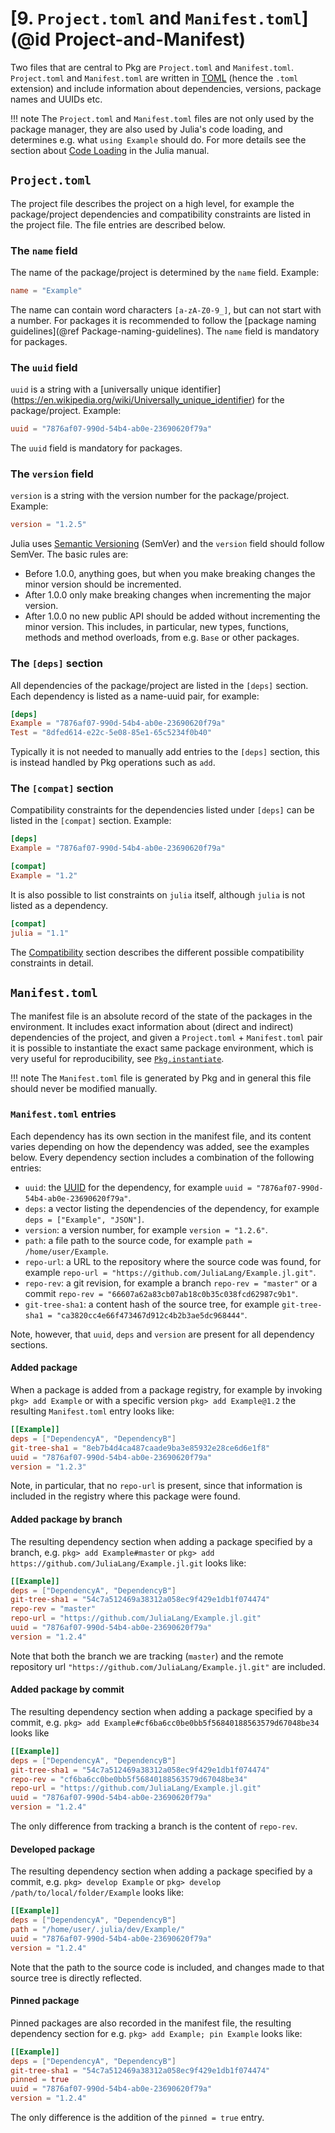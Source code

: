 # [**9.** `Project.toml` and `Manifest.toml`](@id Project-and-Manifest)

Two files that are central to Pkg are `Project.toml` and `Manifest.toml`.
`Project.toml` and `Manifest.toml` are written in [TOML](https://github.com/toml-lang/toml)
(hence the `.toml` extension) and include information about dependencies, versions,
package names and UUIDs etc.

!!! note
    The `Project.toml` and `Manifest.toml` files are not only used by the package
    manager, they are also used by Julia's code loading, and determines e.g.
    what `using Example` should do. For more details see the section about
    [Code Loading](https://docs.julialang.org/en/v1/manual/code-loading/)
    in the Julia manual.


## `Project.toml`

The project file describes the project on a high level, for example
the package/project dependencies and compatibility constraints are
listed in the project file. The file entries are described below.


### The `name` field

The name of the package/project is determined by the `name` field.
Example:
```toml
name = "Example"
```
The name can contain word characters `[a-zA-Z0-9_]`, but can
not start with a number. For packages it is recommended to follow
the [package naming guidelines](@ref Package-naming-guidelines).
The `name` field is mandatory for packages.


### The `uuid` field

`uuid` is a string with a [universally unique identifier]
(https://en.wikipedia.org/wiki/Universally_unique_identifier) for the package/project.
Example:
```toml
uuid = "7876af07-990d-54b4-ab0e-23690620f79a"
```
The `uuid` field is mandatory for packages.


### The `version` field

`version` is a string with the version number for the package/project.
Example:
```toml
version = "1.2.5"
```
Julia uses [Semantic Versioning](https://semver.org/) (SemVer) and the
`version` field should follow SemVer. The basic rules are:
* Before 1.0.0, anything goes, but when you make breaking changes
  the minor version should be incremented.
* After 1.0.0 only make breaking changes when incrementing the major version.
* After 1.0.0 no new public API should be added without incrementing the
  minor version. This includes, in particular, new types, functions, methods and
  method overloads, from e.g. `Base` or other packages.


### The `[deps]` section

All dependencies of the package/project are listed in the `[deps]` section.
Each dependency is listed as a name-uuid pair, for example:

```toml
[deps]
Example = "7876af07-990d-54b4-ab0e-23690620f79a"
Test = "8dfed614-e22c-5e08-85e1-65c5234f0b40"
```

Typically it is not needed to manually add entries to the `[deps]` section,
this is instead handled by Pkg operations such as `add`.


### The `[compat]` section

Compatibility constraints for the dependencies listed under `[deps]`
can be listed in the `[compat]` section.
Example:

```toml
[deps]
Example = "7876af07-990d-54b4-ab0e-23690620f79a"

[compat]
Example = "1.2"
```

It is also possible to list constraints on `julia` itself, although `julia` is not
listed as a dependency.

```toml
[compat]
julia = "1.1"
```

The [Compatibility](@ref) section describes the different possible
compatibility constraints in detail.


## `Manifest.toml`

The manifest file is an absolute record of the state of the packages in the environment.
It includes exact information about (direct and indirect) dependencies of the project,
and given a `Project.toml` + `Manifest.toml` pair it is possible to instantiate the
exact same package environment, which is very useful for reproducibility,
see [`Pkg.instantiate`](@ref).

!!! note
    The `Manifest.toml` file is generated by Pkg and in general this file
    should never be modified manually.


### `Manifest.toml` entries

Each dependency has its own section in the manifest file, and its content varies depending
on how the dependency was added, see the examples below.
Every dependency section includes a combination of the following entries:

* `uuid`: the [UUID](https://en.wikipedia.org/wiki/Universally_unique_identifier)
  for the dependency, for example `uuid = "7876af07-990d-54b4-ab0e-23690620f79a"`.
* `deps`: a vector listing the dependencies of the dependency, for example
  `deps = ["Example", "JSON"]`.
* `version`: a version number, for example `version = "1.2.6"`.
* `path`: a file path to the source code, for example `path = /home/user/Example`.
* `repo-url`: a URL to the repository where the source code was found,
  for example `repo-url = "https://github.com/JuliaLang/Example.jl.git"`.
* `repo-rev`: a git revision, for example a branch `repo-rev = "master"`
  or a commit `repo-rev = "66607a62a83cb07ab18c0b35c038fcd62987c9b1"`.
* `git-tree-sha1`: a content hash of the source tree, for example
  `git-tree-sha1 = "ca3820cc4e66f473467d912c4b2b3ae5dc968444"`.

Note, however, that `uuid`, `deps` and `version` are present for all dependency sections.


#### Added package

When a package is added from a package registry, for example by
invoking `pkg> add Example` or with a specific version `pkg> add Example@1.2`
the resulting `Manifest.toml` entry looks like:

```toml
[[Example]]
deps = ["DependencyA", "DependencyB"]
git-tree-sha1 = "8eb7b4d4ca487caade9ba3e85932e28ce6d6e1f8"
uuid = "7876af07-990d-54b4-ab0e-23690620f79a"
version = "1.2.3"
```

Note, in particular, that no `repo-url` is present, since that information is included
in the registry where this package were found.

#### Added package by branch

The resulting dependency section when adding a package specified by a branch,
e.g. `pkg> add Example#master` or `pkg> add https://github.com/JuliaLang/Example.jl.git`
looks like:

```toml
[[Example]]
deps = ["DependencyA", "DependencyB"]
git-tree-sha1 = "54c7a512469a38312a058ec9f429e1db1f074474"
repo-rev = "master"
repo-url = "https://github.com/JuliaLang/Example.jl.git"
uuid = "7876af07-990d-54b4-ab0e-23690620f79a"
version = "1.2.4"
```

Note that both the branch we are tracking (`master`) and the remote repository url
`"https://github.com/JuliaLang/Example.jl.git"` are included.

#### Added package by commit

The resulting dependency section when adding a package specified by a commit,
e.g. `pkg> add Example#cf6ba6cc0be0bb5f56840188563579d67048be34` looks like

```toml
[[Example]]
deps = ["DependencyA", "DependencyB"]
git-tree-sha1 = "54c7a512469a38312a058ec9f429e1db1f074474"
repo-rev = "cf6ba6cc0be0bb5f56840188563579d67048be34"
repo-url = "https://github.com/JuliaLang/Example.jl.git"
uuid = "7876af07-990d-54b4-ab0e-23690620f79a"
version = "1.2.4"
```

The only difference from tracking a branch is the content of `repo-rev`.

#### Developed package

The resulting dependency section when adding a package specified by a commit,
e.g. `pkg> develop Example` or `pkg> develop /path/to/local/folder/Example`
looks like:

```toml
[[Example]]
deps = ["DependencyA", "DependencyB"]
path = "/home/user/.julia/dev/Example/"
uuid = "7876af07-990d-54b4-ab0e-23690620f79a"
version = "1.2.4"
```

Note that the path to the source code is included, and changes made to that
source tree is directly reflected.

#### Pinned package

Pinned packages are also recorded in the manifest file, the resulting
dependency section for e.g. `pkg> add Example; pin Example` looks like:

```toml
[[Example]]
deps = ["DependencyA", "DependencyB"]
git-tree-sha1 = "54c7a512469a38312a058ec9f429e1db1f074474"
pinned = true
uuid = "7876af07-990d-54b4-ab0e-23690620f79a"
version = "1.2.4"
```

The only difference is the addition of the `pinned = true` entry.
